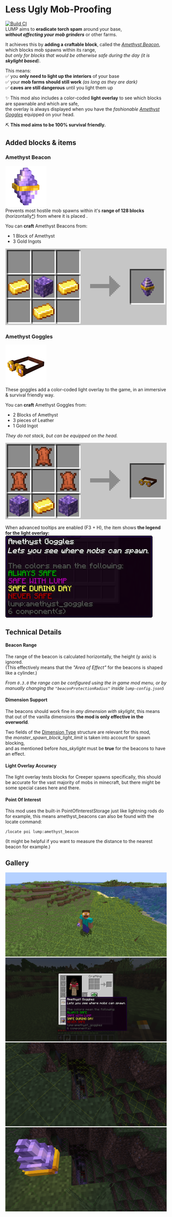 # Less Ugly Mob-Proofing
[![Build CI](https://github.com/bdev42/lump-fabric/actions/workflows/gradle.yml/badge.svg)](https://github.com/bdev42/lump-fabric/actions/workflows/gradle.yml)  
LUMP aims to **eradicate torch spam** around your base,  
_**without affecting your mob grinders**_ or other farms.

It achieves this by **adding a craftable block**, called the [_Amethyst Beacon_](#amethyst-beacon), which blocks mob spawns within its range,  
_but only for blocks that would be otherwise safe during the day (it is **skylight based**)_.

This means:  
✅ you **only need to light up the interiors** of your base  
✅ your **mob farms should still work** _(as long as they are dark)_  
✅ **caves are still dangerous** until you light them up  

✨ This mod also includes a color-coded **light overlay** to see which blocks are spawnable and which are safe,  
the overlay is always displayed when you have the _fashionable_ [_Amethyst Goggles_](#amethyst-goggles) equipped on your head.

⛏️ **This mod aims to be 100% survival friendly.**

## Added blocks & items
### Amethyst Beacon
![amethyst_beacon](images/amethyst_beacon.png)  
Prevents most hostile mob spawns within it's **range of 128 blocks** (horizontally[*](#beacon-range)) from where it is placed .

You can **craft** Amethyst Beacons from:
- 1 Block of Amethyst
- 3 Gold Ingots

![amethyst beacon crafting recipe](images/crafting/amethyst_beacon.png)

### Amethyst Goggles
![amethyst goggles](images/amethyst_goggles.png)  
These goggles add a color-coded light overlay to the game, in an immersive & survival friendly way.

You can **craft** Amethyst Goggles from:
- 2 Blocks of Amethyst
- 3 pieces of Leather
- 1 Gold Ingot

_They do not stack, but can be equipped on the head._

![amethyst goggles crafting recipe](images/crafting/amethyst_goggles.png)

When advanced tooltips are enabled (F3 + H), the item shows **the legend for the light overlay:**
![amethyst goggles advanced tooltip](images/amethyst_goggles_advanced_tooltip.png)


## Technical Details
#### Beacon Range
The range of the beacon is calculated horizontally, the height (y axis) is ignored.  
(This effectively means that the _"Area of Effect"_ for the beacons is shaped like a cylinder.)

_From `0.3.0` the range can be configured using the in game mod menu, or by manually changing the `"beaconProtectionRadius"` inside `lump-config.json5`_

#### Dimension Support
The beacons should work fine in _any dimension with skylight_, this means that out of the vanilla dimensions **the mod is only effective in the overworld**.

Two fields of the [Dimension Type](https://minecraft.wiki/w/Dimension_type#Defaults) structure are relevant for this mod,  
the _monster_spawn_block_light_limit_ is taken into account for spawn blocking,  
and as mentioned before _has_skylight_ must be **true** for the beacons to have an effect.
#### Light Overlay Accuracy
The light overlay tests blocks for Creeper spawns specifically, this should be accurate for the vast majority of mobs in minecraft,
but there might be some special cases here and there.
#### Point Of Interest
This mod uses the built-in PointOfInterestStorage just like lightning rods do for example, this means amethyst_beacons can also be found with the locate command:
```
/locate poi lump:amethyst_beacon
```
(It might be helpful if you want to measure the distance to the nearest beacon for example.)

## Gallery
![steve wearing amethyst goggles](images/gallery/gallery0.png) ![amethyst goggles in inventory](images/gallery/gallery1.png) 
![light overlay without a beacon nearby](images/gallery/gallery2.png) ![light overlay with a beacon nearby](images/gallery/gallery3.png) 

